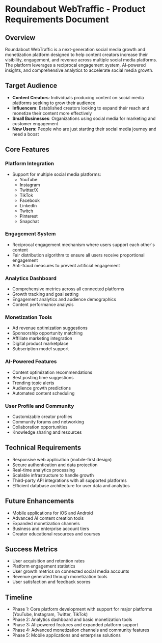 
# Roundabout WebTraffic - Product Requirements Document

## Overview

Roundabout WebTraffic is a next-generation social media growth and monetization platform designed to help content creators increase their visibility, engagement, and revenue across multiple social media platforms. The platform leverages a reciprocal engagement system, AI-powered insights, and comprehensive analytics to accelerate social media growth.

## Target Audience

- **Content Creators**: Individuals producing content on social media platforms seeking to grow their audience
- **Influencers**: Established creators looking to expand their reach and monetize their content more effectively
- **Small Businesses**: Organizations using social media for marketing and customer engagement
- **New Users**: People who are just starting their social media journey and need a boost

## Core Features

### Platform Integration

- Support for multiple social media platforms:
  - YouTube
  - Instagram
  - Twitter/X
  - TikTok
  - Facebook
  - LinkedIn
  - Twitch
  - Pinterest
  - Snapchat

### Engagement System

- Reciprocal engagement mechanism where users support each other's content
- Fair distribution algorithm to ensure all users receive proportional engagement
- Anti-fraud measures to prevent artificial engagement

### Analytics Dashboard

- Comprehensive metrics across all connected platforms
- Growth tracking and goal setting
- Engagement analytics and audience demographics
- Content performance analysis

### Monetization Tools

- Ad revenue optimization suggestions
- Sponsorship opportunity matching
- Affiliate marketing integration
- Digital product marketplace
- Subscription model support

### AI-Powered Features

- Content optimization recommendations
- Best posting time suggestions
- Trending topic alerts
- Audience growth predictions
- Automated content scheduling

### User Profile and Community

- Customizable creator profiles
- Community forums and networking
- Collaboration opportunities
- Knowledge sharing and resources

## Technical Requirements

- Responsive web application (mobile-first design)
- Secure authentication and data protection
- Real-time analytics processing
- Scalable infrastructure to handle growth
- Third-party API integrations with all supported platforms
- Efficient database architecture for user data and analytics

## Future Enhancements

- Mobile applications for iOS and Android
- Advanced AI content creation tools
- Expanded monetization channels
- Business and enterprise account tiers
- Creator educational resources and courses

## Success Metrics

- User acquisition and retention rates
- Platform engagement statistics
- User growth metrics on connected social media accounts
- Revenue generated through monetization tools
- User satisfaction and feedback scores

## Timeline

- Phase 1: Core platform development with support for major platforms (YouTube, Instagram, Twitter, TikTok)
- Phase 2: Analytics dashboard and basic monetization tools
- Phase 3: AI-powered features and expanded platform support
- Phase 4: Advanced monetization channels and community features
- Phase 5: Mobile applications and enterprise solutions
